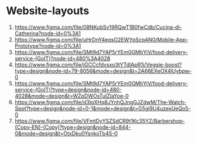 # Website-layouts

1) https://www.figma.com/file/08NKubSv19RQwT1B0fwCdb/Cucina-di-Catherina?node-id=0%3A1
2) https://www.figma.com/file/uHrDnY4eqsO2EWYpScpAN0/Mobile-App-Prototype?node-id=0%3A1
3) https://www.figma.com/file/SMt9d7YAP5rYEm0GMtiYiV/food-delivery-service-(GoIT)?node-id=480%3A4028
4) https://www.figma.com/file/jGCCcfdvsxo3tYTdlApR1i/Veggie-boost?type=design&node-id=79-8056&mode=design&t=2A66EXeOX4lUybpw-0
5) https://www.figma.com/file/SMt9d7YAP5rYEm0GMtiYiV/food-delivery-service-(GoIT)?type=design&node-id=480-4028&mode=design&t=WZpDWOsTuIZlaYoe-0
6) https://www.figma.com/file/d3IqXHq8JYnhQJngGJZdwM/The-Watch-Spot?type=design&node-id=0-1&mode=design&t=G5gi9U4uzexUeQo5-0
7) https://www.figma.com/file/VFmtDyYSZSdCR9t1Kc35YZ/Barbershop-(Copy-EN)-(Copy)?type=design&node-id=844-0&mode=design&t=OtxDku0YsnkoTb4S-0
